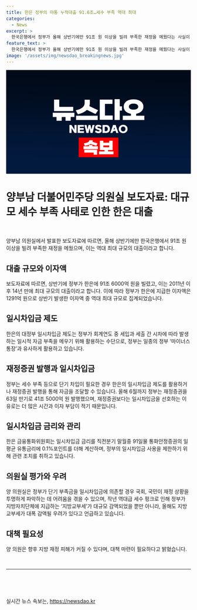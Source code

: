 ```yaml
---
title: 한은 정부의 마통 누적대출 91.6조…세수 부족 역대 최대
categories:
  - News
excerpt: >
  한국은행에서 정부가 올해 상반기에만 91조 원 이상을 빌려 부족한 재정을 메웠다는 사실이 밝혀졌다. 이는 상반기 기준으로는 대규모 세수 부족 사태가 발생했던 작년보다 더 큰 규모의 일시차입금이 발생했다. 정부는 이에 따라 한은에 91조 6000억 원을 빌렸고, 이로 인해 역대 최대 규모의 이자액 1291억 원이 발생했다. 또한, 이에 대한 지불로 71조 7000억 원을 상환하고 19조 9000억 원의 대출잔액이 남아있다. 이러한 상황에서 지방재정에 대한 우려도 나오고 있어, 양부남 의원은 재정대책이 필요하다고 밝혔다.
feature_text: >
  한국은행에서 정부가 올해 상반기에만 91조 원 이상을 빌려 부족한 재정을 메웠다는 사실이 밝혀졌다. 이는 상반기 기준으로는 대규모 세수 부족 사태가 발생했던 작년보다 더 큰 규모의 일시차입금이 발생했다. 정부는 이에 따라 한은에 91조 6000억 원을 빌렸고, 이로 인해 역대 최대 규모의 이자액 1291억 원이 발생했다. 또한, 이에 대한 지불로 71조 7000억 원을 상환하고 19조 9000억 원의 대출잔액이 남아있다. 이러한 상황에서 지방재정에 대한 우려도 나오고 있어, 양부남 의원은 재정대책이 필요하다고 밝혔다.
image: '/assets/img/newsdao_breakingnews.jpg'
---
```


<p><img src="/assets/img/newsdao_breakingnews.jpg" alt="pcversion 속보" /></p>

<h1>양부남 더불어민주당 의원실 보도자료: 대규모 세수 부족 사태로 인한 한은 대출</h1>

<p data-ke-size="size16">&nbsp;</p>

<p>양부남 의원실에서 발표한 보도자료에 따르면, 올해 상반기에만 한국은행에서 91조 원 이상을 빌려 부족한 재정을 메웠으며, 이는 역대 최대 규모의 대출이라고 합니다.</p>

<h2 data-ke-size="size26">대출 규모와 이자액</h2>

<p data-ke-size="size16">보도자료에 따르면, 상반기에 정부가 한은에 91조 6000억 원을 빌렸고, 이는 2011년 이후 14년 만에 최대 규모의 대출이라고 합니다. 이에 따라 정부가 한은에 지급한 이자액은 1291억 원으로 상반기 발생한 이자액 중 역대 최대 규모로 집계되었습니다.</p>

<h2 data-ke-size="size26">일시차입금 제도</h2>

<p data-ke-size="size16">한은의 대정부 일시차입금 제도는 정부가 회계연도 중 세입과 세출 간 시차에 따라 발생하는 일시적 자금 부족을 메우기 위해 활용하는 수단으로, 정부는 일종의 정부 ‘마이너스 통장’과 유사하게 활용하고 있습니다.</p>

<h2 data-ke-size="size26">재정증권 발행과 일시차입금</h2>

<p data-ke-size="size16">정부는 세수 부족 등으로 단기 차입이 필요한 경우 한은의 일시차입금 제도를 활용하거나 재정증권 발행을 통해 자금을 조달할 수 있습니다. 올해 6월까지 정부는 재정증권을 63일 만기로 41조 5000억 원 발행했으며, 재정증권보다는 일시차입금을 선호하는 이유로는 더 많은 시간과 이자 부담이 적기 때문입니다.</p>

<h2 data-ke-size="size26">일시차입금 금리와 관리</h2>

<p data-ke-size="size16">한은 금융통화위원회는 일시차입금 금리를 직전분기 말월중 91일물 통화안정증권의 일평균 유통금리에 0.1%포인트를 더해 계산하며, 정부의 일시차입금 사용을 제한하기 위해 관련 조치를 취하고 있습니다.</p>

<h2 data-ke-size="size26">의원실 평가와 우려</h2>

<p data-ke-size="size16">양 의원실은 정부가 단기 부족금을 일시차입금에 의존할 경우 국회, 국민이 재정 상황을 투명하게 파악하는 데 어려움을 겪을 수 있으며, 작년 역대급 세수 펑크로 인해 정부가 지방자치단체에 지급하는 ‘지방교부세’가 대규모 감액되었을 뿐만 아니라, 올해도 지방교부세가 대폭 감액될 우려가 있다고 언급하고 있습니다.</p>

<h2 data-ke-size="size26">대책 필요성</h2>

<p data-ke-size="size16">양 의원은 향후 지방 재정 피해가 커질 수 있다며, 대책 마련이 필요하다고 밝혔습니다.</p>

<p data-ke-size="size16">&nbsp;</p>

<hr />

<p data-ke-size="size16">&nbsp;</p>

<p data-ke-size="size16">&nbsp;</p>
실시간 뉴스 속보는, <a href="https://newsdao.kr" rel="dofollow">https://newsdao.kr</a>


